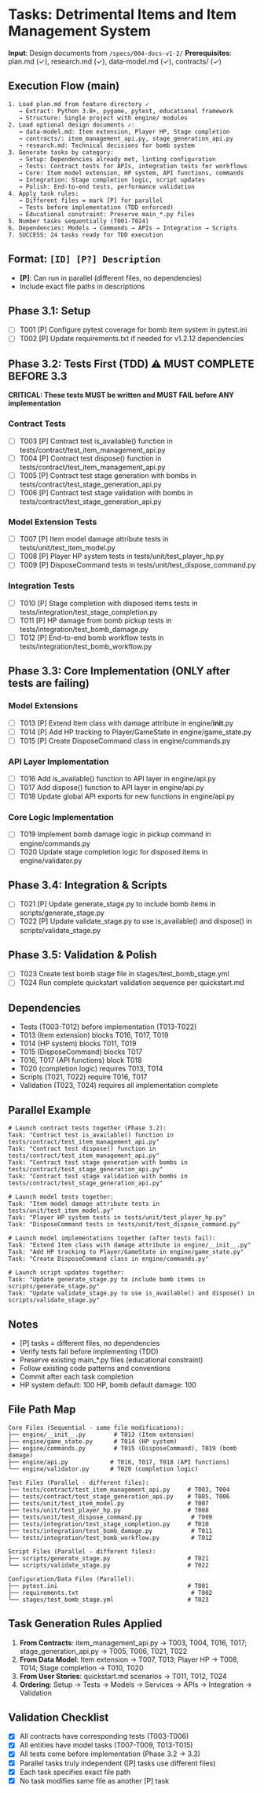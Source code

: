 # Tasks: Detrimental Items and Item Management System

**Input**: Design documents from `/specs/004-docs-v1-2/`
**Prerequisites**: plan.md (✓), research.md (✓), data-model.md (✓), contracts/ (✓)

## Execution Flow (main)
```
1. Load plan.md from feature directory ✓
   → Extract: Python 3.8+, pygame, pytest, educational framework
   → Structure: Single project with engine/ modules
2. Load optional design documents ✓:
   → data-model.md: Item extension, Player HP, Stage completion
   → contracts/: item_management_api.py, stage_generation_api.py
   → research.md: Technical decisions for bomb system
3. Generate tasks by category:
   → Setup: Dependencies already met, linting configuration
   → Tests: Contract tests for APIs, integration tests for workflows
   → Core: Item model extension, HP system, API functions, commands
   → Integration: Stage completion logic, script updates
   → Polish: End-to-end tests, performance validation
4. Apply task rules:
   → Different files = mark [P] for parallel
   → Tests before implementation (TDD enforced)
   → Educational constraint: Preserve main_*.py files
5. Number tasks sequentially (T001-T024)
6. Dependencies: Models → Commands → APIs → Integration → Scripts
7. SUCCESS: 24 tasks ready for TDD execution
```

## Format: `[ID] [P?] Description`
- **[P]**: Can run in parallel (different files, no dependencies)
- Include exact file paths in descriptions

## Phase 3.1: Setup
- [ ] T001 [P] Configure pytest coverage for bomb item system in pytest.ini
- [ ] T002 [P] Update requirements.txt if needed for v1.2.12 dependencies

## Phase 3.2: Tests First (TDD) ⚠️ MUST COMPLETE BEFORE 3.3
**CRITICAL: These tests MUST be written and MUST FAIL before ANY implementation**

### Contract Tests
- [ ] T003 [P] Contract test is_available() function in tests/contract/test_item_management_api.py
- [ ] T004 [P] Contract test dispose() function in tests/contract/test_item_management_api.py
- [ ] T005 [P] Contract test stage generation with bombs in tests/contract/test_stage_generation_api.py
- [ ] T006 [P] Contract test stage validation with bombs in tests/contract/test_stage_generation_api.py

### Model Extension Tests
- [ ] T007 [P] Item model damage attribute tests in tests/unit/test_item_model.py
- [ ] T008 [P] Player HP system tests in tests/unit/test_player_hp.py
- [ ] T009 [P] DisposeCommand tests in tests/unit/test_dispose_command.py

### Integration Tests
- [ ] T010 [P] Stage completion with disposed items tests in tests/integration/test_stage_completion.py
- [ ] T011 [P] HP damage from bomb pickup tests in tests/integration/test_bomb_damage.py
- [ ] T012 [P] End-to-end bomb workflow tests in tests/integration/test_bomb_workflow.py

## Phase 3.3: Core Implementation (ONLY after tests are failing)

### Model Extensions
- [ ] T013 [P] Extend Item class with damage attribute in engine/__init__.py
- [ ] T014 [P] Add HP tracking to Player/GameState in engine/game_state.py
- [ ] T015 [P] Create DisposeCommand class in engine/commands.py

### API Layer Implementation
- [ ] T016 Add is_available() function to API layer in engine/api.py
- [ ] T017 Add dispose() function to API layer in engine/api.py
- [ ] T018 Update global API exports for new functions in engine/api.py

### Core Logic Implementation
- [ ] T019 Implement bomb damage logic in pickup command in engine/commands.py
- [ ] T020 Update stage completion logic for disposed items in engine/validator.py

## Phase 3.4: Integration & Scripts
- [ ] T021 [P] Update generate_stage.py to include bomb items in scripts/generate_stage.py
- [ ] T022 [P] Update validate_stage.py to use is_available() and dispose() in scripts/validate_stage.py

## Phase 3.5: Validation & Polish
- [ ] T023 Create test bomb stage file in stages/test_bomb_stage.yml
- [ ] T024 Run complete quickstart validation sequence per quickstart.md

## Dependencies
- Tests (T003-T012) before implementation (T013-T022)
- T013 (Item extension) blocks T016, T017, T019
- T014 (HP system) blocks T011, T019
- T015 (DisposeCommand) blocks T017
- T016, T017 (API functions) block T018
- T020 (completion logic) requires T013, T014
- Scripts (T021, T022) require T016, T017
- Validation (T023, T024) requires all implementation complete

## Parallel Example
```
# Launch contract tests together (Phase 3.2):
Task: "Contract test is_available() function in tests/contract/test_item_management_api.py"
Task: "Contract test dispose() function in tests/contract/test_item_management_api.py"
Task: "Contract test stage generation with bombs in tests/contract/test_stage_generation_api.py"
Task: "Contract test stage validation with bombs in tests/contract/test_stage_generation_api.py"

# Launch model tests together:
Task: "Item model damage attribute tests in tests/unit/test_item_model.py"
Task: "Player HP system tests in tests/unit/test_player_hp.py"
Task: "DisposeCommand tests in tests/unit/test_dispose_command.py"

# Launch model implementations together (after tests fail):
Task: "Extend Item class with damage attribute in engine/__init__.py"
Task: "Add HP tracking to Player/GameState in engine/game_state.py"
Task: "Create DisposeCommand class in engine/commands.py"

# Launch script updates together:
Task: "Update generate_stage.py to include bomb items in scripts/generate_stage.py"
Task: "Update validate_stage.py to use is_available() and dispose() in scripts/validate_stage.py"
```

## Notes
- [P] tasks = different files, no dependencies
- Verify tests fail before implementing (TDD)
- Preserve existing main_*.py files (educational constraint)
- Follow existing code patterns and conventions
- Commit after each task completion
- HP system default: 100 HP, bomb default damage: 100

## File Path Map
```
Core Files (Sequential - same file modifications):
├── engine/__init__.py        # T013 (Item extension)
├── engine/game_state.py      # T014 (HP system)
├── engine/commands.py        # T015 (DisposeCommand), T019 (bomb damage)
├── engine/api.py            # T016, T017, T018 (API functions)
└── engine/validator.py      # T020 (completion logic)

Test Files (Parallel - different files):
├── tests/contract/test_item_management_api.py     # T003, T004
├── tests/contract/test_stage_generation_api.py    # T005, T006
├── tests/unit/test_item_model.py                  # T007
├── tests/unit/test_player_hp.py                   # T008
├── tests/unit/test_dispose_command.py              # T009
├── tests/integration/test_stage_completion.py     # T010
├── tests/integration/test_bomb_damage.py           # T011
└── tests/integration/test_bomb_workflow.py         # T012

Script Files (Parallel - different files):
├── scripts/generate_stage.py                      # T021
└── scripts/validate_stage.py                      # T022

Configuration/Data Files (Parallel):
├── pytest.ini                                     # T001
├── requirements.txt                                # T002
└── stages/test_bomb_stage.yml                     # T023
```

## Task Generation Rules Applied
1. **From Contracts**: item_management_api.py → T003, T004, T016, T017; stage_generation_api.py → T005, T006, T021, T022
2. **From Data Model**: Item extension → T007, T013; Player HP → T008, T014; Stage completion → T010, T020
3. **From User Stories**: quickstart.md scenarios → T011, T012, T024
4. **Ordering**: Setup → Tests → Models → Services → APIs → Integration → Validation

## Validation Checklist
- [x] All contracts have corresponding tests (T003-T006)
- [x] All entities have model tasks (T007-T009, T013-T015)
- [x] All tests come before implementation (Phase 3.2 → 3.3)
- [x] Parallel tasks truly independent ([P] tasks use different files)
- [x] Each task specifies exact file path
- [x] No task modifies same file as another [P] task